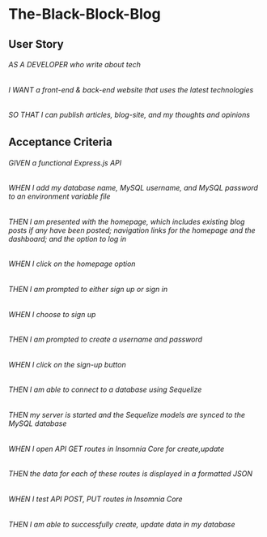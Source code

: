 # The-Black-Block-Blog
## User Story
###### AS A DEVELOPER who write about tech
###### I WANT a front-end & back-end website that uses the latest technologies
###### SO THAT I can publish articles, blog-site, and my thoughts and opinions
######


## Acceptance Criteria
###### GIVEN a functional Express.js API
###### WHEN I add my database name, MySQL username, and MySQL password to an environment variable file
###### THEN I am presented with the homepage, which includes existing blog posts if any have been posted; navigation links for the homepage and the dashboard; and the option to log in
###### WHEN I click on the homepage option
###### THEN I am prompted to either sign up or sign in
###### WHEN I choose to sign up
###### THEN I am prompted to create a username and password
###### WHEN I click on the sign-up button
###### THEN I am able to connect to a database using Sequelize
###### THEN my server is started and the Sequelize models are synced to the MySQL database
###### WHEN I open API GET routes in Insomnia Core for create,update
###### THEN the data for each of these routes is displayed in a formatted JSON
###### WHEN I test API POST, PUT routes in Insomnia Core
###### THEN I am able to successfully create, update data in my database
######






